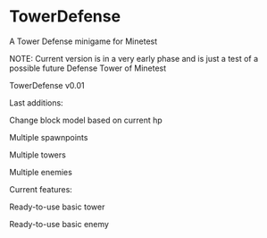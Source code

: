# TowerDefense
A Tower Defense minigame for Minetest


NOTE: Current version is in a very early phase and is just a test of a possible future Defense Tower of Minetest


TowerDefense v0.01

Last additions: 

Change block model based on current hp

Multiple spawnpoints

Multiple towers

Multiple enemies



Current features:

Ready-to-use basic tower

Ready-to-use basic enemy
